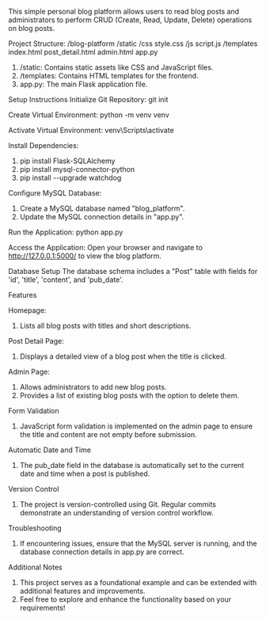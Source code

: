 This simple personal blog platform allows users to read blog posts and administrators to perform CRUD (Create, Read, Update, Delete) operations on blog posts.

Project Structure:
/blog-platform
    /static
        /css
            style.css
        /js
            script.js
    /templates
        index.html
        post_detail.html
        admin.html
    app.py

1. /static: Contains static assets like CSS and JavaScript files.
2. /templates: Contains HTML templates for the frontend.
3. app.py: The main Flask application file.

Setup Instructions
Initialize Git Repository:
git init

Create Virtual Environment:
python -m venv venv

Activate Virtual Environment:
venv\Scripts\activate

Install Dependencies:
1. pip install Flask-SQLAlchemy
2. pip install mysql-connector-python
3. pip install --upgrade watchdog

Configure MySQL Database:
1. Create a MySQL database named "blog_platform".
2. Update the MySQL connection details in "app.py".

Run the Application:
python app.py

Access the Application:
Open your browser and navigate to http://127.0.0.1:5000/ to view the blog platform.

Database Setup
The database schema includes a "Post" table with fields for 'id', 'title', 'content', and 'pub_date'.

Features

Homepage:
1. Lists all blog posts with titles and short descriptions.

Post Detail Page:
1. Displays a detailed view of a blog post when the title is clicked.

Admin Page:
1. Allows administrators to add new blog posts.
2. Provides a list of existing blog posts with the option to delete them.

   
Form Validation
1. JavaScript form validation is implemented on the admin page to ensure the title and content are not empty before submission.

   
Automatic Date and Time
1. The pub_date field in the database is automatically set to the current date and time when a post is published.


Version Control
1. The project is version-controlled using Git. Regular commits demonstrate an understanding of version control workflow.


Troubleshooting
1. If encountering issues, ensure that the MySQL server is running, and the database connection details in app.py are correct.


Additional Notes
1. This project serves as a foundational example and can be extended with additional features and improvements.
2. Feel free to explore and enhance the functionality based on your requirements!

